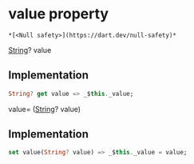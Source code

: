 


# value property




    *[<Null safety>](https://dart.dev/null-safety)*




[String](https://api.flutter.dev/flutter/dart-core/String-class.html)? value
  







## Implementation

```dart
String? get value => _$this._value;
```




value=
([String](https://api.flutter.dev/flutter/dart-core/String-class.html)? value)  







## Implementation

```dart
set value(String? value) => _$this._value = value;
```







